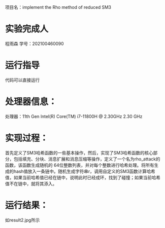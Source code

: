 项目名：implement the Rho method of reduced SM3
# 实验完成人
程雨森
学号：202100460090
# 运行指导
代码可以直接运行
# 处理器信息：
处理器：11th Gen Intel(R) Core(TM) i7-11800H @ 2.30GHz   2.30 GHz
# 实现过程：
首先定义了SM3哈希函数的一些基本操作，然后，实现了SM3哈希函数的核心部分，包括填充、分块、消息扩展和消息压缩等操作，定义了一个名为rho_attack的函数，该函数生成随机的 64位整数列表，并对每个整数进行哈希处理。将所有生成的hash值放入一条链中。随机生成字符串r，调用自定义的SM3函数计算哈希值，如果当前哈希值已经在链中，说明此时已经成环，找到了碰撞；如果当前哈希值不在链中，就将其添入。
# 运行结果：
如result2.jpg所示
